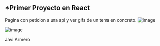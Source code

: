 *Primer Proyecto en React
-------------------------


Pagina con peticion a una api y ver gifs de un tema en concreto.
![image](https://github.com/user-attachments/assets/24b344b0-0dcc-4f26-bb5b-77b9ff0dea8e)

![image](https://github.com/user-attachments/assets/f86c2a5a-bb2a-4c06-9ee7-e6a749330c6e)


Javi Armero
